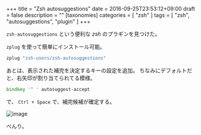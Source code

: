 +++
title = "Zsh autosuggestions"
date = 2016-09-25T23:53:12+09:00
draft = false
description = ""
[taxonomies]
categories = [ "zsh" ]
tags = [ "zsh", "autosuggestions", "plugin" ]
+++

`zsh-autosuggestions` という便利な *zsh* のプラギンを見つけた。

`zplug` を使って簡単にインストール可能。

```zsh
zplug "zsh-users/zsh-autosuggestions"
```

あとは、表示された補完を決定するキーの設定を追加。
ちなみにデフォルトだと、右矢印が割り当てられてる模様。

```zsh
bindkey '^ ' autosuggest-accept
```

で、 `Ctrl + Space` で、補完候補が確定する。

![image](/zsh-autosuggestions.png)

べんり。



